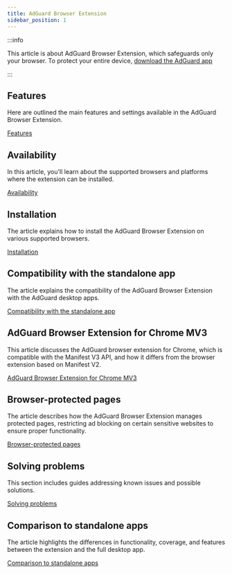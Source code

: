 ```yaml
---
title: AdGuard Browser Extension
sidebar_position: 1
---
```


:::info

This article is about AdGuard Browser Extension, which safeguards only your browser. To protect your entire device, [download the AdGuard app](https://adguard.com/download.html?auto=true)

:::

## Features

Here are outlined the main features and settings available in the AdGuard Browser Extension.

[Features](/adguard-browser-extension/features/features.md)

## Availability

In this article, you'll learn about the supported browsers and platforms where the extension can be installed.

[Availability](/adguard-browser-extension/availability.md)

## Installation

The article explains how to install the AdGuard Browser Extension on various supported browsers.

[Installation](/adguard-browser-extension/installation.md)

## Compatibility with the standalone app

The article explains the compatibility of the AdGuard Browser Extension with the AdGuard desktop apps.

[Compatibility with the standalone app](adguard-browser-extension/compatibility.md)

## AdGuard Browser Extension for Chrome MV3

This article discusses the AdGuard browser extension for Chrome, which is compatible with the Manifest V3 API, and how it differs from the browser extension based on Manifest V2.

[AdGuard Browser Extension for Chrome MV3](/adguard-browser-extension/mv3-version/)

## Browser-protected pages

The article describes how the AdGuard Browser Extension manages protected pages, restricting ad blocking on certain sensitive websites to ensure proper functionality.

[Browser-protected pages](/adguard-browser-extension/protected-pages.md)

## Solving problems

This section includes guides addressing known issues and possible solutions.

[Solving problems](/adguard-browser-extension/solving-problems/solving-problems.md)

## Comparison to standalone apps

The article highlights the differences in functionality, coverage, and features between the extension and the full desktop app.

[Comparison to standalone apps](/adguard-browser-extension/comparison-standalone.md)
